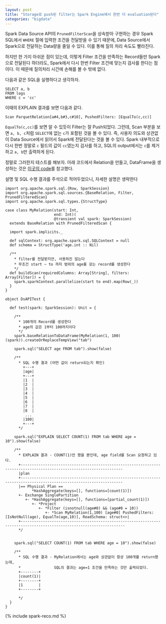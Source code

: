```yaml
---
layout: post
title: "Storage로 push된 filter는 Spark Engine에서 한번 더 evaluation된다"
categories: "bigdata"
---
```


Spark Data Source API의 `PrunedFilterScan`을 상속받아 구현하는 경우 Spark SQL에서 `WHERE` 절에 입력한 조건을 전달받을 수 있기 때문에, Data Source에서 Spark으로 전달하는 Data량을 줄일 수 있다. 이를 통해 질의 처리 속도도 빨라진다.

하지만 한 가지 아쉬운 점이 있는데, 이렇게 Filter 조건을 만족하는 Record들만 Spark으로 전달된다 하더라도, Spark에서 다시 한번 Filter 조건에 맞는지 검사를 한다는 점이다. 이 때문에 질의처리 시간에 손해를 볼 수 밖에 없다.

다음과 같은 SQL을 실행하다고 생각하자.

```
SELECT a, b
FROM logs
WHERE c = 'cc'
```

이때의 EXPLAIN 결과를 보면 다음과 같다.

```
Scan ParquetRelation[a#4,b#3,c#10], PushedFilters: [EqualTo(c,cc)]
```

`EqualTo(c,cc)`를 보면 알 수 있듯이 Filter는 잘 Push되었다. 그런데, Scan 부분을 보면 `a, b, c`처럼 `SELECT`에 없는 `c`가 포함된 것을 볼 수 있다. 즉, 사용자 의도와 상관없이 Data Source에서 읽어서 Spark에 전달된다는 것을 볼 수 있다. Spark 내부적으로 다시 한번 정말로 `c` 필드의 값이 `cc`였는지 검사를 하고, SQL의 output에서는 `c`를 제거하고 `a, b`만 출력하게 된다.

정말로 그러한지 테스트를 해보자. 아래 코드에서 Relation을 만들고, DataFrame을 생성하는 것은 [이곳의 code](https://gist.github.com/marmbrus/f3d121a1bc5b6d6b57b9)를 참고했다.

설명 및 SQL 수행 결과를 주석으로 적어두었으니, 자세한 설명은 생략한다

```
import org.apache.spark.sql.{Row, SparkSession}
import org.apache.spark.sql.sources.{BaseRelation, Filter, PrunedFilteredScan}
import org.apache.spark.sql.types.{StructType}

case class MyRelation(start: Int,
                      end: Int)(
                      @transient val spark: SparkSession)
  extends BaseRelation with PrunedFilteredScan {

  import spark.implicits._

  def sqlContext: org.apache.spark.sql.SQLContext = null
  def schema = StructType('age.int :: Nil)

  /**
    * filter를 전달받지만, 사용하진 않는다
    * 무조건 start ~ to 까지 범위의 age를 갖는 record를 생성한다
    */
  def buildScan(requiredColumns: Array[String], filters: Array[Filter]) = {
    spark.sparkContext.parallelize(start to end).map(Row(_))
  }
}

object DsAPITest {

  def test(spark: SparkSession): Unit = {

    /**
      * 100개의 Record를 생성한다
      * age의 값은 1부터 100까지이다
      */
    spark.baseRelationToDataFrame(MyRelation(1, 100)(spark)).createOrReplaceTempView("tab")

    spark.sql("SELECT age FROM tab").show(false)

    /**
      * SQL 수행 결과 (어떤 값이 return되는지 확인)
        +---+
        |age|
        +---+
        |1  |
        |2  |
        |3  |
        |4  |
        |5  |
        |6  |
        |7  |
        |8  |
         ...
        |100|
        +---+
      */

    spark.sql("EXPLAIN SELECT COUNT(1) FROM tab WHERE age = 10").show(false)

    /**
      * EXPLAIN 결과 - COUNT(1)만 했을 뿐인데, age field를 Scan 요청하고 있다.
      +--------------------------------------------------------------------------------------------------------------------
      |plan
      +--------------------------------------------------------------------------------------------------------------------
      |== Physical Plan ==
            *HashAggregate(keys=[], functions=[count(1)])
      +- Exchange SinglePartition
         +- *HashAggregate(keys=[], functions=[partial_count(1)])
            +- *Project
               +- *Filter (isnotnull(age#0) && (age#0 = 10))
                  +- *Scan MyRelation(1,100) [age#0] PushedFilters: [IsNotNull(age), EqualTo(age,10)], ReadSchema: struct<>|
      +---------------------------------------------------------------------------------------------------------------------
      */


    spark.sql("SELECT COUNT(1) FROM tab WHERE age = 10").show(false)

    /**
      * SQL 수행 결과 - MyRelation에서는 age와 상관없이 항상 100개를 return했는데,
      *               SQL의 결과는 age=1 조건을 만족하는 것만 출력되었다.
      +--------+
      |count(1)|
      +--------+
      |1       |
      +--------+

      */
  }
}
```

{% include spark-reco.md %}
